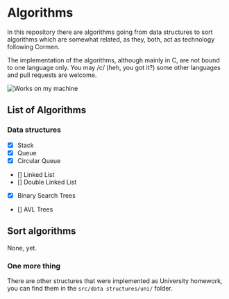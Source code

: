 # Algorithms

In this repository there are algorithms going from data structures to sort
algorithms which are somewhat related, as they, both, act as technology
following Cormen.

The implementation of the algorithms, although mainly in C, are not bound to one
language only. You may /c/ (heh, you got it?) some other languages and pull
requests are welcome.

![Works on my machine](https://cdn.rawgit.com/nikku/works-on-my-machine/v0.2.0/badge.svg)

## List of Algorithms

### Data structures

- [x] Stack
- [x] Queue
- [x] Circular Queue
- [] Linked List
- [] Double Linked List
- [x] Binary Search Trees
- [] AVL Trees

## Sort algorithms

None, yet.

###  One more thing

There are other structures that were implemented as University
homework, you can find them in the `src/data structures/uni/` folder.
